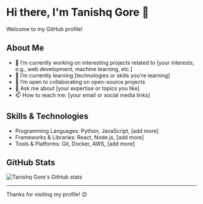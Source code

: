 # Hi there, I'm Tanishq Gore 👋

Welcome to my GitHub profile!

## About Me
- 🔭 I’m currently working on interesting projects related to [your interests, e.g., web development, machine learning, etc.]
- 🌱 I’m currently learning [technologies or skills you're learning]
- 👯 I’m open to collaborating on open-source projects
- 💬 Ask me about [your expertise or topics you like]
- 📫 How to reach me: [your email or social media links]

## Skills & Technologies
- Programming Languages: Python, JavaScript, [add more]
- Frameworks & Libraries: React, Node.js, [add more]
- Tools & Platforms: Git, Docker, AWS, [add more]

## GitHub Stats
![Tanishq Gore's GitHub stats](https://github-readme-stats.vercel.app/api?username=tanishqgore&show_icons=true&theme=radical)

---

Thanks for visiting my profile! 😊


<!--
**tanishqgore/tanishqgore** is a ✨ _special_ ✨ repository because its `README.md` (this file) appears on your GitHub profile.

Here are some ideas to get you started:

- 🔭 I’m currently working on ...
- 🌱 I’m currently learning ...
- 👯 I’m looking to collaborate on ...
- 🤔 I’m looking for help with ...
- 💬 Ask me about ...
- 📫 How to reach me: ...
- 😄 Pronouns: ...
- ⚡ Fun fact: ...
-->
